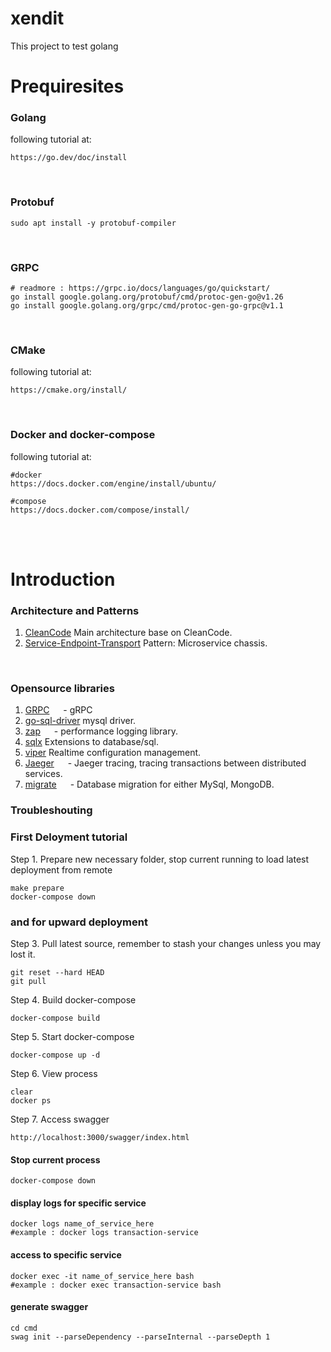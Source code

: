 # xendit
This project to test golang

# Prequiresites
### Golang
following tutorial at:
```
https://go.dev/doc/install
```
<br/>

### Protobuf
```
sudo apt install -y protobuf-compiler
```
<br/>

### GRPC

```
# readmore : https://grpc.io/docs/languages/go/quickstart/
go install google.golang.org/protobuf/cmd/protoc-gen-go@v1.26
go install google.golang.org/grpc/cmd/protoc-gen-go-grpc@v1.1

```
<br/>

### CMake
following tutorial at:
```
https://cmake.org/install/
```
<br/>

### Docker and docker-compose
following tutorial at:
```
#docker
https://docs.docker.com/engine/install/ubuntu/

#compose
https://docs.docker.com/compose/install/
```

<br/>


<br/>


# Introduction

### Architecture and Patterns

 1. [CleanCode](https://blog.cleancoder.com/uncle-bob/2012/08/13/the-clean-architecture.html) Main architecture base on CleanCode.
 2. [Service-Endpoint-Transport](https://microservices.io/patterns/microservice-chassis.html) Pattern: Microservice chassis.

<br/>


### Opensource libraries

 1. [GRPC](https://grpc.io/) &emsp; -  gRPC
 2. [go-sql-driver](https://github.com/go-sql-driver/mysql) mysql driver.
 3. [zap](https://github.com/uber-go/zap) &emsp; -  performance logging library.
 4. [sqlx](https://github.com/jmoiron/sqlx) Extensions to database/sql.
 5. [viper](https://github.com/spf13/viper) Realtime configuration management.
 6. [Jaeger](https://www.jaegertracing.io/) &emsp; -  Jaeger tracing, tracing transactions between distributed services.
 7. [migrate](https://github.com/golang-migrate/migrate) &emsp; -  Database migration for either MySql, MongoDB.


### Troubleshouting


### First Deloyment tutorial

Step 1. Prepare new necessary folder, stop current running to load latest deployment from remote
```
make prepare
docker-compose down
```
### and for upward deployment

Step 3. Pull latest source, remember to stash your changes unless you may lost it.
```
git reset --hard HEAD
git pull
```

Step 4. Build docker-compose
```
docker-compose build
```

Step 5. Start docker-compose
```
docker-compose up -d
```

Step 6. View process
```
clear
docker ps
```

Step 7. Access swagger
```
http://localhost:3000/swagger/index.html
```

#### Stop current process
```
docker-compose down
```

#### display logs for specific service
```
docker logs name_of_service_here
#example : docker logs transaction-service
```

#### access to specific service
```
docker exec -it name_of_service_here bash
#example : docker exec transaction-service bash
```

#### generate swagger
```
cd cmd
swag init --parseDependency --parseInternal --parseDepth 1 
```